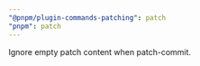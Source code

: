 ```yaml
---
"@pnpm/plugin-commands-patching": patch
"pnpm": patch
---
```


Ignore empty patch content when patch-commit.
